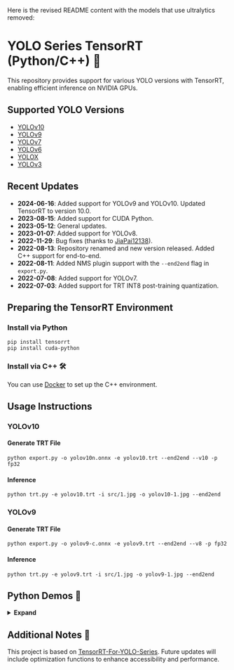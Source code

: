 Here is the revised README content with the models that use ultralytics removed:

# YOLO Series TensorRT (Python/C++) 🚀

This repository provides support for various YOLO versions with TensorRT, enabling efficient inference on NVIDIA GPUs.

## Supported YOLO Versions
- [YOLOv10](https://github.com/THU-MIG/yolov10)
- [YOLOv9](https://github.com/WongKinYiu/yolov9)
- [YOLOv7](https://github.com/WongKinYiu/yolov7)
- [YOLOv6](https://github.com/meituan/YOLOv6)
- [YOLOX](https://github.com/Megvii-BaseDetection/YOLOX)
- [YOLOv3](https://github.com/ultralytics/yolov3)

## Recent Updates
- **2024-06-16**: Added support for YOLOv9 and YOLOv10. Updated TensorRT to version 10.0.
- **2023-08-15**: Added support for CUDA Python.
- **2023-05-12**: General updates.
- **2023-01-07**: Added support for YOLOv8.
- **2022-11-29**: Bug fixes (thanks to [JiaPai12138](https://github.com/JiaPai12138)).
- **2022-08-13**: Repository renamed and new version released. Added C++ support for end-to-end.
- **2022-08-11**: Added NMS plugin support with the `--end2end` flag in `export.py`.
- **2022-07-08**: Added support for YOLOv7.
- **2022-07-03**: Added support for TRT INT8 post-training quantization.

## Preparing the TensorRT Environment
### Install via Python
```shell
pip install tensorrt
pip install cuda-python
```

### Install via C++ 🛠️
You can use [Docker](https://github.com/NVIDIA/TensorRT/blob/main/docker/ubuntu-20.04.Dockerfile) to set up the C++ environment.

## Usage Instructions

### YOLOv10
#### Generate TRT File
```shell
python export.py -o yolov10n.onnx -e yolov10.trt --end2end --v10 -p fp32
```
#### Inference
```shell
python trt.py -e yolov10.trt -i src/1.jpg -o yolov10-1.jpg --end2end
```

### YOLOv9
#### Generate TRT File
```shell
python export.py -o yolov9-c.onnx -e yolov9.trt --end2end --v8 -p fp32
```
#### Inference
```shell
python trt.py -e yolov9.trt -i src/1.jpg -o yolov9-1.jpg --end2end
```

## Python Demos 📢
<details><summary><b>Expand</b></summary>

### YOLOv5
#### Clone Repository and Download Weights
```shell
git clone https://github.com/ultralytics/yolov5.git
wget https://github.com/ultralytics/yolov5/releases/download/v6.1/yolov5n.pt
```
#### Export ONNX
```shell
python yolov5/export.py --weights yolov5n.pt --include onnx --simplify --inplace
```
#### Include NMS Plugin
```shell
python export.py -o yolov5n.onnx -e yolov5n.trt --end2end
python trt.py -e yolov5n.trt -i src/1.jpg -o yolov5n-1.jpg --end2end
```
#### Exclude NMS Plugin
```shell
python export.py -o yolov5n.onnx -e yolov5n.trt
python trt.py -e yolov5n.trt -i src/1.jpg -o yolov5n-1.jpg
```

### YOLOX
#### Clone Repository and Download Weights
```shell
git clone https://github.com/Megvii-BaseDetection/YOLOX.git
wget https://github.com/Megvii-BaseDetection/YOLOX/releases/download/0.1.1rc0/yolox_s.pth
cd YOLOX && pip3 install -v -e . --user
```
#### Export ONNX
```shell
cd YOLOX
python tools/export_onnx.py --output-name ../yolox_s.onnx -n yolox-s -c ../yolox_s.pth --decode_in_inference
```
#### Include NMS Plugin
```shell
python export.py -o yolox_s.onnx -e yolox_s.trt --end2end
python trt.py -e yolox_s.trt -i src/1.jpg -o yolox-1.jpg --end2end
```
#### Exclude NMS Plugin
```shell
python export.py -o yolox_s.onnx -e yolox_s.trt
python trt.py -e yolox_s.trt -i src/1.jpg -o yolox-1.jpg
```

### YOLOv6
#### Download Weights
```shell
wget https://github.com/meituan/YOLOv6/releases/download/0.1.0/yolov6s.onnx
```
#### Include NMS Plugin
```shell
python export.py -o yolov6s.onnx -e yolov6s.trt --end2end
python trt.py -e yolov6s.trt -i src/1.jpg -o yolov6s-1.jpg --end2end
```
#### Exclude NMS Plugin
```shell
python export.py -o yolov6s.onnx -e yolov6s.trt
python trt.py -e yolov6s.trt -i src/1.jpg -o yolov6s-1.jpg
```

### YOLOv7 🤓
#### Clone Repository and Download Weights
```shell
git clone https://github.com/WongKinYiu/yolov7.git
wget https://github.com/WongKinYiu/yolov7/releases/download/v0.1/yolov7-tiny.pt
pip install -r yolov7/requirements.txt
```
#### Export ONNX
```shell
python yolov7/export.py --weights yolov7-tiny.pt --grid --simplify
```
#### Include NMS Plugin
```shell
python export.py -o yolov7-tiny.onnx -e yolov7-tiny.trt --end2end
python trt.py -e yolov7-tiny.trt -i src/1.jpg -o yolov7-tiny-1.jpg --end2end
```
#### Exclude NMS Plugin
```shell
python export.py -o yolov7-tiny.onnx -e yolov7-tiny-norm.trt
python trt.py -e yolov7-tiny-norm.trt -i src/1.jpg -o yolov7-tiny-norm-1.jpg
```

</details>

## Additional Notes 📌
This project is based on [TensorRT-For-YOLO-Series](https://github.com/Linaom1214/TensorRT-For-YOLO-Series/tree/cuda-python). Future updates will include optimization functions to enhance accessibility and performance.

